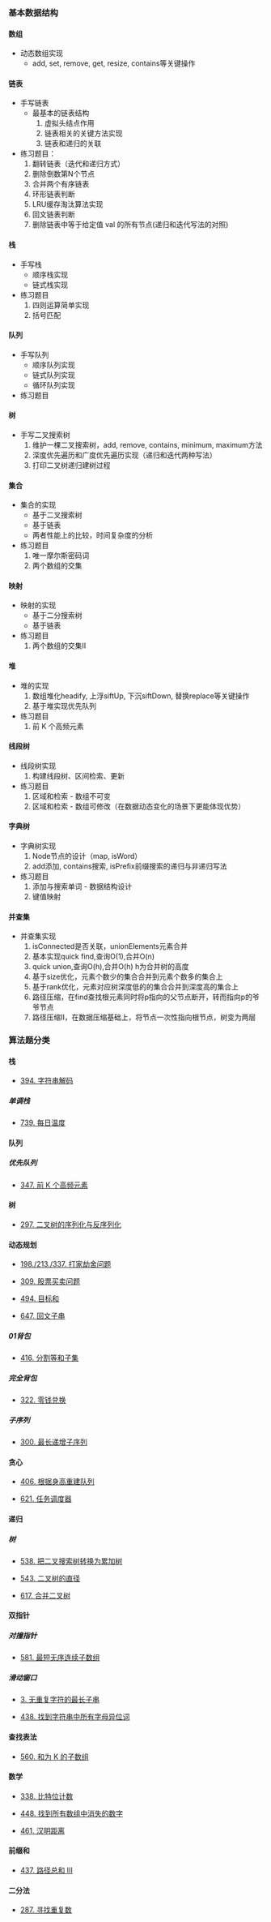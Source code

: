 ### 基本数据结构

#### 数组
+ 动态数组实现
    + add, set, remove, get, resize, contains等关键操作

#### 链表
+ 手写链表
    + 最基本的链表结构
        1. 虚拟头结点作用
        2. 链表相关的关键方法实现
        3. 链表和递归的关联
+ 练习题目：
    1. 翻转链表（迭代和递归方式）   
    2. 删除倒数第N个节点
    3. 合并两个有序链表
    4. 环形链表判断
    5. LRU缓存淘汰算法实现
    6. 回文链表判断
    7. 删除链表中等于给定值 val 的所有节点(递归和迭代写法的对照)

#### 栈
+ 手写栈
    + 顺序栈实现
    + 链式栈实现
+ 练习题目
    1. 四则运算简单实现
    2. 括号匹配

#### 队列
+ 手写队列
    + 顺序队列实现
    + 链式队列实现
    + 循环队列实现
+ 练习题目

#### 树
+ 手写二叉搜索树
    1. 维护一棵二叉搜索树，add, remove, contains, minimum, maximum方法
    2. 深度优先遍历和广度优先遍历实现（递归和迭代两种写法）
    3. 打印二叉树递归建树过程
    
#### 集合
+ 集合的实现
    + 基于二叉搜索树
    + 基于链表
    + 两者性能上的比较，时间复杂度的分析
+ 练习题目  
    1. 唯一摩尔斯密码词
    2. 两个数组的交集
    
#### 映射
+ 映射的实现
    + 基于二分搜索树
    + 基于链表
+ 练习题目
    1. 两个数组的交集II
    
#### 堆
+ 堆的实现
    1. 数组堆化headify, 上浮siftUp, 下沉siftDown, 替换replace等关键操作
    2. 基于堆实现优先队列
+ 练习题目
    1. 前 K 个高频元素
    
#### 线段树
+ 线段树实现
    1. 构建线段树、区间检索、更新
+ 练习题目
    1. 区域和检索 - 数组不可变
    2. 区域和检索 - 数组可修改（在数据动态变化的场景下更能体现优势）
    
#### 字典树
+ 字典树实现
    1. Node节点的设计（map, isWord）
    2. add添加, contains搜索, isPrefix前缀搜索的递归与非递归写法
+ 练习题目
    1. 添加与搜索单词 - 数据结构设计
    2. 键值映射
    
#### 并查集
+ 并查集实现
    1. isConnected是否关联，unionElements元素合并
    2. 基本实现quick find,查询O(1),合并O(n)
    3. quick union,查询O(h),合并O(h) h为合并树的高度
    4. 基于size优化，元素个数少的集合合并到元素个数多的集合上
    5. 基于rank优化，元素对应树深度低的的集合合并到深度高的集合上
    6. 路径压缩，在find查找根元素同时将p指向的父节点断开，转而指向p的爷爷节点
    7. 路径压缩II，在数据压缩基础上，将节点一次性指向根节点，树变为两层

### 算法题分类

#### 栈
* [394. 字符串解码](src/top/xiaotian/algorithms/stack/DecodeString.java)

##### 单调栈
* [739. 每日温度](src/top/xiaotian/algorithms/stack/monotone_stack/DailyTemperatures.java)

#### 队列

##### 优先队列
* [347. 前 K 个高频元素](src/top/xiaotian/algorithms/queue/priority_queue/TopKFrequent.java)

#### 树
* [297. 二叉树的序列化与反序列化](src/top/xiaotian/algorithms/tree/SerialDeserialBinaryTree.java)

#### 动态规划
* [198./213./337. 打家劫舍问题](src/top/xiaotian/algorithms/dp/HouseRobber.java)

* [309. 股票买卖问题](src/top/xiaotian/algorithms/dp/StockSell.java)

* [494. 目标和](src/top/xiaotian/algorithms/dfs/FindTargetSumWays.java)

* [647. 回文子串](src/top/xiaotian/algorithms/dp/palindromic/PalindromicSubstrings.java)

##### 01背包
* [416. 分割等和子集](src/top/xiaotian/algorithms/dp/knapsack01/CanPartition.java)

##### 完全背包
* [322. 零钱兑换](src/top/xiaotian/algorithms/dp/knapsacktotal/CoinChange.java)

##### 子序列
* [300. 最长递增子序列](src/top/xiaotian/algorithms/dp/sub_sequence/LongestIncreaseSubsequence.java)

#### 贪心
* [406. 根据身高重建队列](src/top/xiaotian/algorithms/greedy/ReconstructQueue.java)

* [621. 任务调度器](src/top/xiaotian/algorithms/greedy/LeastInterval.java)

#### 递归

##### 树
* [538. 把二叉搜索树转换为累加树](src/top/xiaotian/algorithms/tree/binary_search_tree/ConvertBST.java)

* [543. 二叉树的直径](src/top/xiaotian/algorithms/tree/DiameterOfBinaryTree.java)

* [617. 合并二叉树](src/top/xiaotian/algorithms/tree/MergeTrees.java)

#### 双指针

##### 对撞指针
* [581. 最短无序连续子数组](src/top/xiaotian/algorithms/twoPointer/collisionPointer/UnsortedSubarray.java)

##### 滑动窗口
* [3. 无重复字符的最长子串](src/top/xiaotian/algorithms/twoPointer/slidingWindow/LongestSubstring.java)

* [438. 找到字符串中所有字母异位词](src/top/xiaotian/algorithms/twoPointer/slidingWindow/FindAnagrams.java)

#### 查找表法
* [560. 和为 K 的子数组](src/top/xiaotian/algorithms/map/SubarraySum.java)

#### 数学
* [338. 比特位计数](src/top/xiaotian/algorithms/math/CountBits.java)

* [448. 找到所有数组中消失的数字](src/top/xiaotian/algorithms/math/DisappearedNumbers.java)

* [461. 汉明距离](src/top/xiaotian/algorithms/math/HammingDistance.java)

#### 前缀和
* [437. 路径总和 III](src/top/xiaotian/algorithms/prefixSum/PathSumIII.java)

#### 二分法
* [287. 寻找重复数](src/top/xiaotian/algorithms/binarySearch/FindDuplicate.java)


